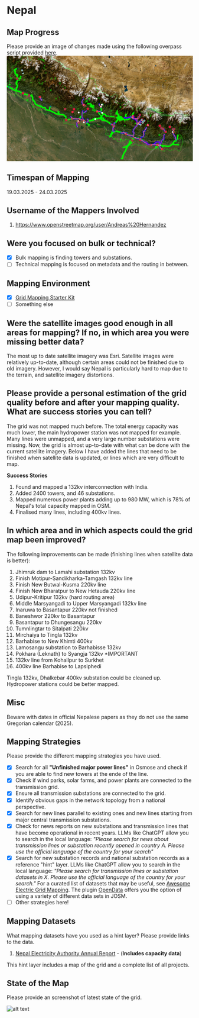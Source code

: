 # Nepal

## Map Progress
Please provide an image of changes made using the following overpass script provided [here](https://github.com/open-energy-transition/KPI-OSM/tree/main/before_and_after).
![alt text](https://github.com/open-energy-transition/grid-mapping-logbook/blob/main/nepal/images/Screenshot%20from%202025-03-24%2016-24-24.png)

## Timespan of Mapping
19.03.2025 - 24.03.2025

## Username of the Mappers Involved 
1. https://www.openstreetmap.org/user/Andreas%20Hernandez

## Were you focused on bulk or technical? 
- [x] Bulk mapping is finding towers and substations.
- [ ] Technical mapping is focused on metadata and the routing in between. 

## Mapping Environment  

- [x] [Grid Mapping Starter Kit](https://github.com/open-energy-transition/grid-mapping-starter-kit)
- [ ] Something else 

## Were the satellite images good enough in all areas for mapping? If no, in which area you were missing better data?
The most up to date satellite imagery was Esri. Satellite images were relatively up-to-date, although certain areas could not be finished due to old imagery. 
However, I would say Nepal is particularly hard to map due to the terrain, and satellite imagery distortions.

## Please provide a personal estimation of the grid quality before and after your mapping quality. What are success stories you can tell?
The grid was not mapped much before. The total energy capacity was much lower, the main hydropower station was not mapped for example. Many lines were unmapped, and a very large number substations were missing.
Now, the grid is almost up-to-date with what can be done with the current satellite imagery. Below I have added the lines that need to be finished when satellite data is updated, or lines which are very difficult to map.

**Success Stories** 
1. Found and mapped a 132kv interconnection with India.
2. Added 2400 towers, and 46 substations.
3. Mapped numerous power plants adding up to 980 MW, which is 78% of Nepal's total capacity mapped in OSM.
4. Finalised many lines, including 400kv lines.

## In which area and in which aspects could the grid map been improved?
The following improvements can be made (finishing lines when satellite data is better):
1) Jhimruk dam to Lamahi substation 132kv
2) Finish Motipur-Sandikharka-Tamgash 132kv line
3) Finish New Butwal-Kusma 220kv line
4) Finish New Bharatpur to New Hetauda 220kv line
5) Udipur-Kritipur 132kv (hard routing area)
6) Middle Marsyangadi to Upper Marsyangadi 132kv line
7) Inaruwa to Basantapur 220kv not finished
8) Baneshwor 220kv to Basantapur
9) Basantapur to Dhungesangu 220kv
10) Tumnlingtar to Sitalpati 220kv
11) Mirchaiya to Tingla 132kv
12) Barhabise to New Khimti 400kv
13) Lamosangu substation to Barhabisse 132kv
14) Pokhara (Leknath) to Syangja 132kv *IMPORTANT
15) 132kv line from Kohallpur to Surkhet
16) 400kv line Barhabise to Lapsiphedi

Tingla 132kv, Dhalkebar 400kv substation could be cleaned up. Hydropower stations could be better mapped.

## Misc
Beware with dates in official Nepalese papers as they do not use the same Gregorian calendar (2025). 

## Mapping Strategies
Please provide the different mapping strategies you have used. 

- [x] Search for all **"Unfinished major power lines"** in Osmose and check if you are able to find new towers at the ende of the line.
- [x] Check if wind parks, solar farms, and power plants are connected to the transmission grid.
- [x] Ensure all transmission substations are connected to the grid.
- [x] Identify obvious gaps in the network topology from a national perspective.
- [x] Search for new lines parallel to existing ones and new lines starting from major central transmission substations.
- [x] Check for news reports on new substations and transmission lines that have become operational in recent years. LLMs like ChatGPT allow you to search in the local language: _"Please search for news about transmission lines or substation recently opened in country A. Please use the official language of the country for your search"_
- [x] Search for new substation records and national substation records as a reference "hint" layer. LLMs like ChatGPT allow you to search in the local language: _"Please search for transmission lines or substation datasets in X. Please use the official language of the country for your search."_ For a curated list of datasets that may be useful, see [Awesome Electric Grid Mapping](https://github.com/open-energy-transition/Awesome-Electric-Grid-Mapping). The plugin [OpenData](https://wiki.openstreetmap.org/wiki/JOSM/Plugins/OpenData) offers you the option of using a variety of different data sets in JOSM.
- [ ] Other strategies here!

## Mapping Datasets
What mapping datasets have you used as a hint layer? Please provide links to the data.

1. [Nepal Electricity Authority Annual Report](https://www.nea.org.np/admin/assets/uploads/annual_publications/NEA_Annual_Report_2081_New.pdf) - (**Includes capacity data**)

This hint layer includes a map of the grid and a complete list of all projects.

## State of the Map
Please provide an screenshot of latest state of the grid.

![alt text](https://github.com/open-energy-transition/grid-mapping-logbook/blob/main/nepal/images/Screenshot%20from%202025-03-24%2016-24-36.png)
